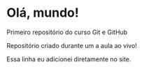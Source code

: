 # Olá, mundo!
Primeiro repositório do curso Git e GitHub

Repositório criado durante um a aula ao vivo!

Essa linha eu adicionei diretamente no site.
